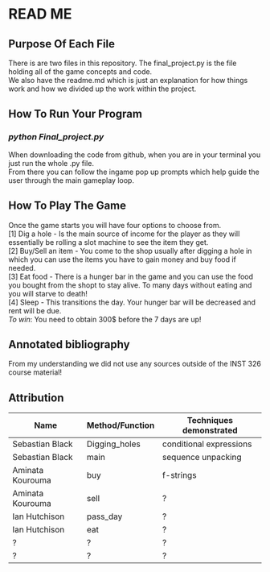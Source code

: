 # READ ME
## Purpose Of Each File
There is are two files in this repository. The final_project.py is the file holding all of the game concepts and code.  
We also have the readme.md which is just an explanation for how things work and how we divided up the work within the project.
## How To Run Your Program 
### *python Final_project.py*
When downloading the code from github, when you are in your terminal you just run the whole .py file.  
From there you can follow the ingame pop up prompts which help guide the user through the main gameplay loop.
## How To Play The Game
Once the game starts you will have four options to choose from.  
[1] Dig a hole - Is the main source of income for the player as they will essentially be rolling a slot machine to see the item they get.  
[2] Buy/Sell an item - You come to the shop usually after digging a hole in which you can use the items you have to gain money and buy food if needed.  
[3] Eat food - There is a hunger bar in the game and you can use the food you bought from the shopt to stay alive. To many days without eating and you will starve to death!  
[4] Sleep - This transitions the day. Your hunger bar will be decreased  and rent will be due.  
*To win*: You need to obtain 300$ before the 7 days are up!
## Annotated bibliography
From my understanding we did not use any sources outside of the INST 326 course material!
## Attribution
| Name | Method/Function | Techniques demonstrated|
| --- | --- | --- | 
| Sebastian Black | Digging_holes | conditional expressions | 
| Sebastian Black | main | sequence unpacking | 
| Aminata Kourouma | buy | f-strings | 
| Aminata Kourouma | sell | ? | 
| Ian Hutchison | pass_day| ? | 
| Ian Hutchison| eat | ? | 
| ? | ? | ? | 
| ? | ? | ? | 

